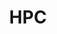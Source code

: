 ---
title: HPC
description: High Performance Computing
image:

# Badge style
style:
    background: "#0548f1ff"
    color: "#fff"
---